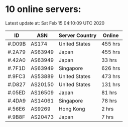 # 10 online servers:

Latest update at: Sat Feb 15 04:10:09 UTC 2020

| ID | ASN | Server Country | Online |
| -- | --- | -------------- | ------ |
| #.D09B | AS174 | United States | 455 hrs |
| #.2A79 | AS63949 | Japan | 455 hrs |
| #.42A0 | AS63949 | Japan | 33 hrs |
| #.7F1D | AS63949 | Singapore | 626 hrs |
| #.9FC3 | AS53889 | United States | 473 hrs |
| #.D827 | AS20150 | United States | 131 hrs |
| #.05ED | AS16509 | Japan | 81 hrs |
| #.4DA9 | AS14061 | Singapore | 78 hrs |
| #.56E6 | AS9269 | Hong Kong | 2 hrs |
| #.9B8F | AS20473 | Japan | 7 hrs |

